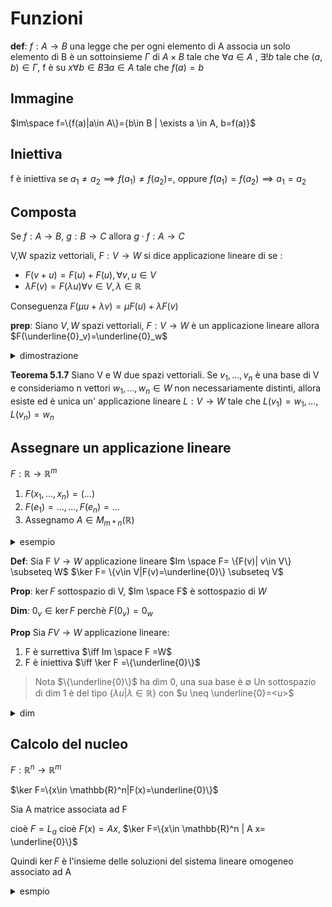 # Funzioni

**def**: $f:A \to B$ una legge che per ogni elemento di A associa un solo elemento di B è un sottoinsieme $\Gamma$ di $A\times B$ tale che $\forall a \in A$ , $\exists ! b$ tale che $(a,b) \in \Gamma$, f è su $x \forall b \in B \exists a \in A$ tale che $f(a)=b$

## Immagine

$Im\space f=\{f(a)|a\in A\}={b\in B | \exists a \in A, b=f(a)}$

## Iniettiva
f è iniettiva se $a_1 \neq a_2 \implies f(a_1)\neq f(a_2)=$, oppure  $f(a_1)= f(a_2) \implies a_1 = a_2$

## Composta

Se  $f: A \to B$, $g:B \to C$ allora $g \cdot f: A \to C$ 



V,W spaziz vettoriali, $F: V \to W$ si dice applicazione lineare di  se :
- $F(v+u)=F(u)+F(u), \forall v,u \in V$ 
- $\lambda F(v)=F(\lambda u)\forall v \in V, \lambda \in \mathbb{R}$

Conseguenza $F(\mu u+ \lambda v)=\mu F(u)+ \lambda F(v)$



**prep**: Siano $V,W$ spazi vettoriali, $F: V \to W$ è un applicazione lineare allora $F(\underline{0}_v)=\underline{0}_w$

<details>
<summary>
dimostrazione
</summary>

$F(0_v)=F(0 \times 0_v)=0 F(0_v)=0_w$

</details>





**Teorema 5.1.7** Siano V e W due spazi vettoriali. Se $v_1,\dots,v_n$ è una base di V e consideriamo n vettori $w_1,\dots,w_n \in W$ non necessariamente distinti, allora esiste ed è unica un' applicazione lineare $L:V\to W$ tale che $L(v_1)=w_1,\dots,L(v_n)=w_n$




## Assegnare un applicazione lineare

$F: \mathbb{R} \to \mathbb{R}^m$

1. $F(x_1,\dots,x_n)=(\dots)$
2. $F(e_1)=\dots, \dots,F(e_n)=\dots$
3. Assegnamo $A \in M_{m * n }(\mathbb{R})$


<details>
<summary>
esempio
</summary>

Primo modo:   
$(5e_1+3e_2, ,-e_2, e_1-e_2)$


Secondo modo   

$F(e_1)=5e_1+3e_2$
$F(e_2)=-e_2$
$F(e_3)=e_1-e_2$


Terzo modo   

$A= \begin{pmatrix} 5 & 0 & 1 \\ 3 & -1 & -1 \end{pmatrix}$

</details>


**Def**: Sia F $V \to W$ applicazione lineare 
$Im \space F= \{F(v)| v\in V\} \subseteq W$
$\ker F= \{v\in V|F(v)=\underline{0}\} \subseteq V$


**Prop**: $\ker F$ sottospazio di V, $Im \space F$ è sottospazio di $W$

**Dim**: $0_v \in \ker F$  perchè $F(0_v)=0_w$



**Prop** Sia $F V \to W$ applicazione lineare:
1. F è surrettiva $\iff Im \space F =W$
2. F è iniettiva $\iff \ker  F =\{\underline{0}\}$

> Nota $\{\underline{0}\}$ ha dim 0, una sua base è $\emptyset$
> Un sottospazio di dim 1 è del tipo $\{\lambda u |\lambda \in \mathbb{R}\}$ con $u \neq \underline{0}=<u>$ 


<details>
<summary>
dim
</summary>
	

Supponiamo che F è iniettiva mostriamo che $\ker F =\{\underline{0}\}$ ricordiamo che F è iniettiva se $F(u)=F(v)\implies u=v$

</details>



## Calcolo del nucleo 

$F:\mathbb{R}^n  \to \mathbb{R}^m$

$\ker F=\{x\in \mathbb{R}^n|F(x)=\underline{0}\}$

Sia A matrice associata ad F

cioè $F=L_a$ cioè $F(x)=Ax$, $\ker F=\{x\in \mathbb{R}^n | A x= \underline{0}\}$



Quindi $\ker F$ è l'insieme delle soluzioni del sistema lineare omogeneo associato ad A


<details>
<summary>
esmpio
</summary>

Sia $F :\mathbb{R}^3 \to \mathbb{R}^3$ definita da:
- $F(e_1)=e_1-e_2+2e_3=(1,-1,2)$
- $F(e_2)=e_1+e_2-e_3=(1,1,-1)$
- $F(e_3)=2e_2+e_3=(2,0,1)$


$A=\begin{pmatrix}F(e_1) & F(e_2) &F(e_3) \\\ 1 & 1 & 2 \\ .1 & 1 &0 \\ 2 & -1 & 1\end{pmatrix}$


$\ker F={x \in \mathbb{R}^3| F(x)=\underline{0}}$= ${x \in \mathbb{R}^3| A x= \underline{0}}$


</details>


